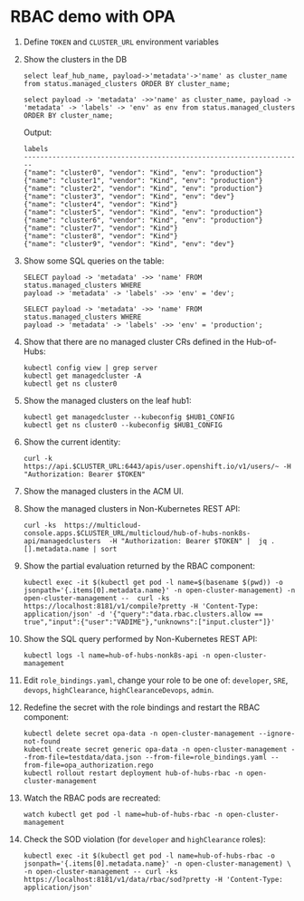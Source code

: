 # RBAC demo with OPA

1.  Define `TOKEN` and `CLUSTER_URL` environment variables

1.  Show the clusters in the DB

    ```
    select leaf_hub_name, payload->'metadata'->'name' as cluster_name from status.managed_clusters ORDER BY cluster_name;
    ```

    ```
    select payload -> 'metadata' ->>'name' as cluster_name, payload -> 'metadata' -> 'labels' -> 'env' as env from status.managed_clusters ORDER BY cluster_name;
    ```

    Output:

    ```
    labels
    ---------------------------------------------------------------------
    {"name": "cluster0", "vendor": "Kind", "env": "production"}
    {"name": "cluster1", "vendor": "Kind", "env": "production"}
    {"name": "cluster2", "vendor": "Kind", "env": "production"}
    {"name": "cluster3", "vendor": "Kind", "env": "dev"}
    {"name": "cluster4", "vendor": "Kind"}
    {"name": "cluster5", "vendor": "Kind", "env": "production"}
    {"name": "cluster6", "vendor": "Kind", "env": "production"}
    {"name": "cluster7", "vendor": "Kind"}
    {"name": "cluster8", "vendor": "Kind"}
    {"name": "cluster9", "vendor": "Kind", "env": "dev"}
    ```

1.  Show some SQL queries on the table:

    ```
    SELECT payload -> 'metadata' ->> 'name' FROM status.managed_clusters WHERE
    payload -> 'metadata' -> 'labels' ->> 'env' = 'dev';
    ```

    ```
    SELECT payload -> 'metadata' ->> 'name' FROM status.managed_clusters WHERE
    payload -> 'metadata' -> 'labels' ->> 'env' = 'production';
    ```

1.  Show that there are no managed cluster CRs defined in the Hub-of-Hubs:

    ```
    kubectl config view | grep server
    kubectl get managedcluster -A
    kubectl get ns cluster0
    ```
1.  Show the managed clusters on the leaf hub1:

    ```
    kubectl get managedcluster --kubeconfig $HUB1_CONFIG
    kubectl get ns cluster0 --kubeconfig $HUB1_CONFIG
    ```

3.  Show the current identity:

    ```
    curl -k https://api.$CLUSTER_URL:6443/apis/user.openshift.io/v1/users/~ -H "Authorization: Bearer $TOKEN"
    ```

1.  Show the managed clusters in the ACM UI.

1.  Show the managed clusters in Non-Kubernetes REST API:

    ```
    curl -ks  https://multicloud-console.apps.$CLUSTER_URL/multicloud/hub-of-hubs-nonk8s-api/managedclusters  -H "Authorization: Bearer $TOKEN" |  jq .[].metadata.name | sort
    ```

1.  Show the partial evaluation returned by the RBAC component:

    ```
    kubectl exec -it $(kubectl get pod -l name=$(basename $(pwd)) -o jsonpath='{.items[0].metadata.name}' -n open-cluster-management) -n open-cluster-management --  curl -ks https://localhost:8181/v1/compile?pretty -H 'Content-Type: application/json' -d '{"query":"data.rbac.clusters.allow == true","input":{"user":"VADIME"},"unknowns":["input.cluster"]}'
    ```

1.  Show the SQL query performed by Non-Kubernetes REST API:

    ```
    kubectl logs -l name=hub-of-hubs-nonk8s-api -n open-cluster-management
    ```

3.  Edit `role_bindings.yaml`, change your role to be one of: `developer`, `SRE`, `devops`, `highClearance`,
    `highClearanceDevops`, `admin`.

1.  Redefine the secret with the role bindings and restart the RBAC component:

    ```
    kubectl delete secret opa-data -n open-cluster-management --ignore-not-found
    kubectl create secret generic opa-data -n open-cluster-management --from-file=testdata/data.json --from-file=role_bindings.yaml --from-file=opa_authorization.rego
    kubectl rollout restart deployment hub-of-hubs-rbac -n open-cluster-management
    ```

1.  Watch the RBAC pods are recreated:

    ```
    watch kubectl get pod -l name=hub-of-hubs-rbac -n open-cluster-management
    ```

3.  Check the SOD violation (for `developer` and `highClearance` roles):

    ```
    kubectl exec -it $(kubectl get pod -l name=hub-of-hubs-rbac -o jsonpath='{.items[0].metadata.name}' -n open-cluster-management) \
    -n open-cluster-management -- curl -ks https://localhost:8181/v1/data/rbac/sod?pretty -H 'Content-Type: application/json'
    ```
